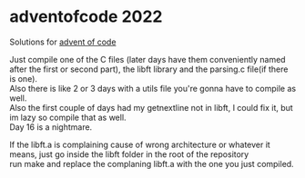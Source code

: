 # adventofcode 2022
Solutions for [advent of code](https://adventofcode.com/)

Just compile one of the C files (later days have them conveniently named after the first or second part), the libft library and the parsing.c file(if there is one).  
Also there is like 2 or 3 days with a utils file you're gonna have to compile as well.  
Also the first couple of days had my getnextline not in libft, I could fix it, but im lazy so compile that as well.  
Day 16 is a nightmare.  

If the libft.a is complaining cause of wrong architecture or whatever it means, just go inside the libft folder in the root of the repository\
run make and replace the complaning libft.a with the one you just compiled.
